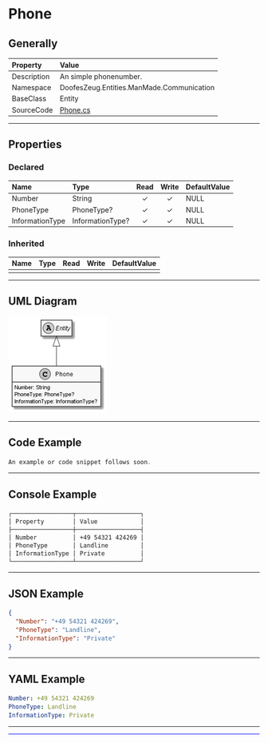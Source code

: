 ﻿# Phone

## Generally

|Property|Value|
|:-|:-|
|Description|An simple phonenumber.|
|Namespace|DoofesZeug.Entities.ManMade.Communication|
|BaseClass|Entity|
|SourceCode|[Phone.cs](../../../../DoofesZeug.Library/Src/Entities/ManMade/Communication/Phone.cs)|

---

## Properties

### Declared

|Name|Type|Read|Write|DefaultValue|
|:---|:---|:--:|:---:|:-----------|
|Number|String|&#x2713;|&#x2713;|NULL|
|PhoneType|PhoneType?|&#x2713;|&#x2713;|NULL|
|InformationType|InformationType?|&#x2713;|&#x2713;|NULL|

### Inherited

|Name|Type|Read|Write|DefaultValue|
|:---|:---|:--:|:---:|:-----------|
|    |    |    |     |            |

---

## UML Diagram

![Phone.png](./Phone.png "Phone")

---

## Code Example

```cs
An example or code snippet follows soon.
```

---

## Console Example

```console
┌─────────────────┬──────────────────┐
│ Property        │ Value            │
├─────────────────┼──────────────────┤
│ Number          │ +49 54321 424269 │
│ PhoneType       │ Landline         │
│ InformationType │ Private          │
└─────────────────┴──────────────────┘
```

---

## JSON Example

```json
{
  "Number": "+49 54321 424269",
  "PhoneType": "Landline",
  "InformationType": "Private"
}
```

---

## YAML Example

```yaml
Number: +49 54321 424269
PhoneType: Landline
InformationType: Private
```

---

<hr style="background: blue;" />
